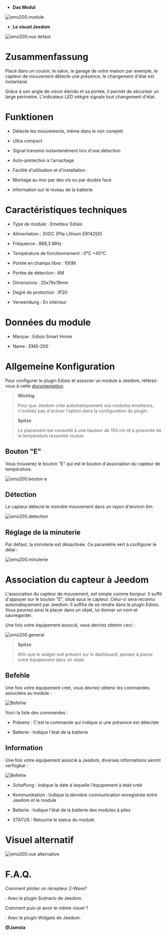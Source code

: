 -   **Das Modul**

![ems200.module](images/ems200/ems200.module.jpg)

-   **Le visuel Jeedom**

![ems200.vue defaut](images/ems200/ems200.vue-defaut.jpg)

Zusammenfassung 
======

Placé dans un couloir, le salon, le garage de votre maison par exemple,
le capteur de mouvement détecte une présence, le changement d'état est
instantané.

Grâce à son angle de vision étendu et sa portée, il permet de sécuriser
un large périmètre. L'indicateur LED intégré signale tout changement
d'état.

Funktionen 
=========

-   Détecte les mouvements, même dans le noir complet

-   Ultra compact

-   Signal transmis instantanément lors d'une détection

-   Auto-protection à l'arrachage

-   Facilité d'utilisation et d'installation

-   Montage au mur par des vis ou par double face

-   Information sur le niveau de la batterie

Caractéristiques techniques 
===========================

-   Type de module : Emetteur Edisio

-   Alimentation : 3VDC (Pile Lithium ER14250)

-   Fréquence : 868,3 MHz

-   Température de fonctionnement : 0°C +45°C

-   Portée en champs libre : 100M

-   Portée de détection : 6M

-   Dimensions : 25x79x19mm

-   Degré de protection : IP20

-   Verwendung : En intérieur

Données du module 
=================

-   Marque : Edisio Smart Home

-   Name : EMS-200

Allgemeine Konfiguration 
======================

Pour configurer le plugin Edisio et associer un module à Jeedom,
référez-vous à cette
[documentation](https://www.jeedom.fr/doc/documentation/plugins/edisio/fr_FR/edisio.html).

> **Wichtig**
>
> Pour que Jeedom crée automatiquement vos modules émetteurs, n'oubliez
> pas d'activer l'option dans la configuration du plugin.

> **Spitze**
>
> Le placement est conseillé à une hauteur de 150 cm et à proximité de
> la température ressentie voulue.

Bouton "E" 
----------

Vous trouverez le bouton "E" qui est le bouton d'association du capteur
de température.

![ems200.bouton e](images/ems200/ems200.bouton-e.jpg)

Détection 
---------

Le capteur détecte le moindre mouvement dans un rayon d'environ 6m

![ems200.detection](images/ems200/ems200.detection.jpg)

Réglage de la minuterie 
-----------------------

Par défaut, la minuterie est désactivée. Ce paramètre sert à configurer
le délai :

![ems200.minuterie](images/ems200/ems200.minuterie.jpg)

Association du capteur à Jeedom 
===============================

L'association du capteur de mouvement, est simple comme bonjour. Il
suffit d'appuyer sur le bouton "E", situé sous le capteur. Celui-ci sera
reconnu automatiquement par Jeedom. Il suffira de se rendre dans le
plugin Edisio. Vous pourrez ainsi le placer dans un objet, lui donner un
nom et sauvegarder.

Une fois votre équipement associé, vous devriez obtenir ceci :

![ems200.general](images/ems200/ems200.general.jpg)

> **Spitze**
>
> Afin que le widget soit présent sur le dashboard, pensez à placer
> votre équipement dans un objet.

Befehle 
---------

Une fois votre équipement créé, vous devriez obtenir les commandes
associées au module :

![Befehle](images/ems200/ems200.commande.jpg)

Voici la liste des commandes :

-   Präsenz : C'est la commande qui indique si une présence est
    détectée

-   Batterie : Indique l'état de la batterie

Information 
------------

Une fois votre équipement associé à Jeedom, diverses informations seront
verfügbar :

![Befehle](images/ems200/ems200.informations.jpg)

-   Schaffung : Indique la date à laquelle l'équipement à était créé

-   Kommunikation : Indique la dernière communication enregistrée entre
    Jeedom et le module

-   Batterie : Indique l'état de la batterie des modules à piles

-   STATUS : Retourne le status du module

Visuel alternatif 
=================

![ems200.vue alternative](images/ems200/ems200.vue-alternative.jpg)

F.A.Q. 
======

Comment piloter un récepteur Z-Wave?

:   Avec le plugin Scénario de Jeedom.

Comment puis-je avoir le même visuel ?

:   Avec le plugin Widgets de Jeedom.

**@Jamsta**
